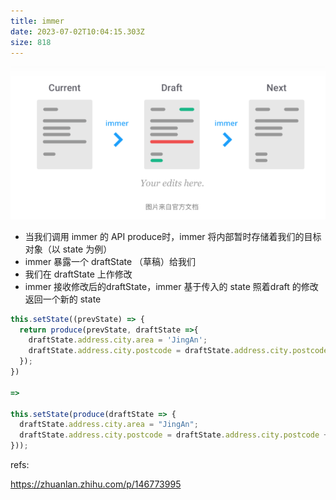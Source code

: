 ```yaml
---
title: immer
date: 2023-07-02T10:04:15.303Z
size: 818
---
```

![SCR-20220309-fxo](../../public/react/SCR-20220309-fxo.png)

- 当我们调用 immer 的 API produce时，immer 将内部暂时存储着我们的目标对象（以 state 为例）
- immer 暴露一个 draftState （草稿）给我们
- 我们在 draftState 上作修改
- immer 接收修改后的draftState，immer 基于传入的 state 照着draft 的修改 返回一个新的 state

```js
this.setState((prevState) => {
  return produce(prevState, draftState =>{
    draftState.address.city.area = 'JingAn';
    draftState.address.city.postcode = draftState.address.city.postcode + 10;
  });
})

=> 

this.setState(produce(draftState => {
  draftState.address.city.area = "JingAn";
  draftState.address.city.postcode = draftState.address.city.postcode + 10;
}));
```



refs:

https://zhuanlan.zhihu.com/p/146773995
